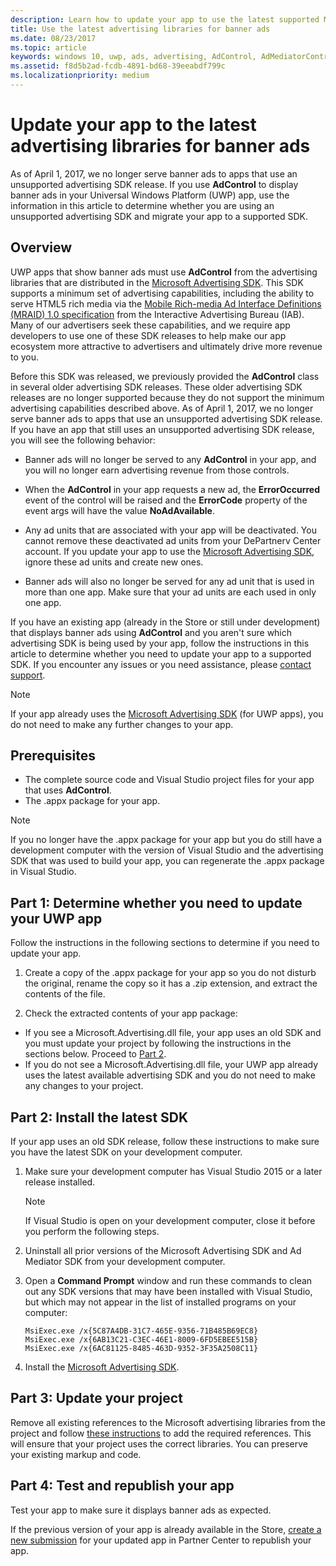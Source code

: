 ```yaml
---
description: Learn how to update your app to use the latest supported Microsoft advertising libraries and make sure that your app continues to receive banner ads.
title: Use the latest advertising libraries for banner ads
ms.date: 08/23/2017
ms.topic: article
keywords: windows 10, uwp, ads, advertising, AdControl, AdMediatorControl, migrate
ms.assetid: f8d5b2ad-fcdb-4891-bd68-39eeabdf799c
ms.localizationpriority: medium
---
```

# Update your app to the latest advertising libraries for banner ads

As of April 1, 2017, we no longer serve banner ads to apps that use an unsupported advertising SDK release. If you use **AdControl** to display banner ads in your Universal Windows Platform (UWP) app, use the information in this article to determine whether you are using an unsupported advertising SDK and migrate your app to a supported SDK.

## Overview

UWP apps that show banner ads must use **AdControl** from the advertising libraries that are distributed in the [Microsoft Advertising SDK](https://marketplace.visualstudio.com/items?itemName=AdMediator.MicrosoftAdvertisingSDK). This SDK supports a minimum set of advertising capabilities, including the ability to serve HTML5 rich media via the [Mobile Rich-media Ad Interface Definitions (MRAID) 1.0 specification](https://www.iab.com/wp-content/uploads/2015/08/IAB_MRAID_VersionOne.pdf) from the Interactive Advertising Bureau (IAB). Many of our advertisers seek these capabilities, and we require app developers to use one of these SDK releases to help make our app ecosystem more attractive to advertisers and ultimately drive more revenue to you.

Before this SDK was released, we previously provided the **AdControl** class in several older advertising SDK releases. These older advertising SDK releases are no longer supported because they do not support the minimum advertising capabilities described above. As of April 1, 2017, we no longer serve banner ads to apps that use an unsupported advertising SDK release. If you have an app that still uses an unsupported advertising SDK release, you will see the following behavior:

* Banner ads will no longer be served to any **AdControl** in your app, and you will no longer earn advertising revenue from those controls.

* When the **AdControl** in your app requests a new ad, the **ErrorOccurred** event of the control will be raised and the **ErrorCode** property of the event args will have the value **NoAdAvailable**.

* Any ad units that are associated with your app will be deactivated. You cannot remove these deactivated ad units from your DePartnerv Center account. If you update your app to use the [Microsoft Advertising SDK](https://marketplace.visualstudio.com/items?itemName=AdMediator.MicrosoftAdvertisingSDK), ignore these ad units and create new ones.

* Banner ads will also no longer be served for any ad unit that is used in more than one app. Make sure that your ad units are each used in only one app.

If you have an existing app (already in the Store or still under development) that displays banner ads using **AdControl** and you aren't sure which advertising SDK is being used by your app, follow the instructions in this article to determine whether you need to update your app to a supported SDK. If you encounter any issues or you need assistance, please [contact support](https://support.microsoft.com/getsupport/hostpage.aspx?locale=EN-US&supportregion=EN-US&ccfcode=US&ln=EN-US&pesid=14654&oaspworkflow=start_1.0.0.0&tenant=store&supporttopic_L1=32136151).

> [!NOTE]
> If your app already uses the [Microsoft Advertising SDK](https://marketplace.visualstudio.com/items?itemName=AdMediator.MicrosoftAdvertisingSDK) (for UWP apps), you do not need to make any further changes to your app.

## Prerequisites

* The complete source code and Visual Studio project files for your app that uses **AdControl**.
* The .appx package for your app.

> [!NOTE]
> If you no longer have the .appx package for your app but you do still have a development computer with the version of Visual Studio and the advertising SDK that was used to build your app, you can regenerate the .appx package in Visual Studio.

<span id="part-1" />

## Part 1: Determine whether you need to update your UWP app

Follow the instructions in the following sections to determine if you need to update your app.

1. Create a copy of the .appx package for your app so you do not disturb the original, rename the copy so it has a .zip extension, and extract the contents of the file.

2. Check the extracted contents of your app package:
  * If you see a Microsoft.Advertising.dll file, your app uses an old SDK and you must update your project by following the instructions in the sections below. Proceed to [Part 2](update-your-app-to-the-latest-advertising-libraries.md#part-2).
  * If you do not see a Microsoft.Advertising.dll file, your UWP app already uses the latest available advertising SDK and you do not need to make any changes to your project.


<span id="part-2" />

## Part 2: Install the latest SDK

If your app uses an old SDK release, follow these instructions to make sure you have the latest SDK on your development computer.

1. Make sure your development computer has Visual Studio 2015 or a later release installed.
    > [!NOTE]
    > If Visual Studio is open on your development computer, close it before you perform the following steps.

1.	Uninstall all prior versions of the Microsoft Advertising SDK and Ad Mediator SDK from your development computer.

2.	Open a **Command Prompt** window and run these commands to clean out any SDK versions that may have been installed with Visual Studio, but which may not appear in the list of installed programs on your computer:
    ```syntax
    MsiExec.exe /x{5C87A4DB-31C7-465E-9356-71B485B69EC8}
    MsiExec.exe /x{6AB13C21-C3EC-46E1-8009-6FD5EBEE515B}
    MsiExec.exe /x{6AC81125-8485-463D-9352-3F35A2508C11}
    ```

3.	Install the [Microsoft Advertising SDK](https://marketplace.visualstudio.com/items?itemName=AdMediator.MicrosoftAdvertisingSDK).

## Part 3: Update your project

Remove all existing references to the Microsoft advertising libraries from the project and follow [these instructions](install-the-microsoft-advertising-libraries.md#reference) to add the required references. This will ensure that your project uses the correct libraries. You can preserve your existing markup and code.

## Part 4: Test and republish your app

Test your app to make sure it displays banner ads as expected.

If the previous version of your app is already available in the Store, [create a new submission](../publish/app-submissions.md) for your updated app in Partner Center to republish your app.
